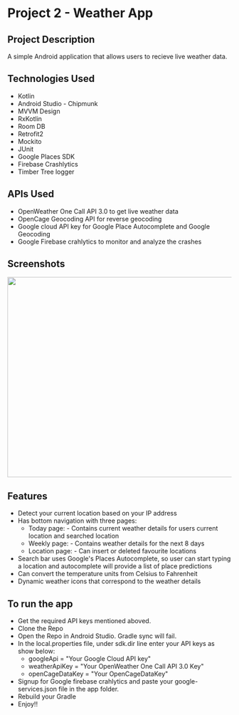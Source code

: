 # Project 2 - Weather App

## Project Description
A simple Android application that allows users to recieve live weather data.

## Technologies Used
* Kotlin
* Android Studio - Chipmunk
* MVVM Design
* RxKotlin
* Room DB 
* Retrofit2 
* Mockito
* JUnit 
* Google Places SDK 
* Firebase Crashlytics
* Timber Tree logger

## APIs Used
* OpenWeather One Call API 3.0 to get live weather data
* OpenCage Geocoding API for reverse geocoding
* Google cloud API key for Google Place Autocomplete and Google Geocoding
* Google Firebase crahlytics to monitor and analyze the crashes

## Screenshots

<img src = "https://github.com/SuneelKM/AndroidWeatherApp/blob/master/Screenshot/image.png" width=1200 height=450>

## Features
* Detect your current location based on your IP address
* Has bottom navigation with three pages:
  - Today page: - Contains current weather details for users current location and searched location
  - Weekly page: - Contains weather details for the next 8 days
  - Location page: - Can insert or deleted favourite locations
* Search bar uses Google's Places Autocomplete, so user can start typing a location and autocomplete will provide a list of place predictions
* Can convert the temperature units from Celsius to Fahrenheit
* Dynamic weather icons that correspond to the weather details


## To run the app
* Get the required API keys mentioned aboved.
* Clone the Repo
* Open the Repo in Android Studio. Gradle sync will fail.
* In the local.properties file, under sdk.dir line enter your API keys as show below:
  - googleApi = "Your Google Cloud API key"
  - weatherApiKey = "Your OpenWeather One Call API 3.0 Key"
  - openCageDataKey = "Your OpenCageDataKey"
* Signup for Google firebase crahlytics and paste your google-services.json file in the app folder.
* Rebuild your Gradle
* Enjoy!!
